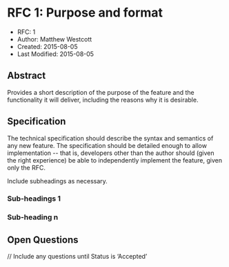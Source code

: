 # RFC 1: Purpose and format

* RFC: 1
* Author: Matthew Westcott
* Created: 2015-08-05
* Last Modified: 2015-08-05

## Abstract

Provides a short description of the purpose of the feature and the functionality
it will deliver, including the reasons why it is desirable.

## Specification

The technical specification should describe the syntax and semantics of any new feature.
The specification should be detailed enough to allow implementation -- that is,
developers other than the author should (given the right experience) be able to
independently implement the feature, given only the RFC.

Include subheadings as necessary.

### Sub-headings 1


### Sub-heading n


## Open Questions

// Include any questions until Status is ‘Accepted’
